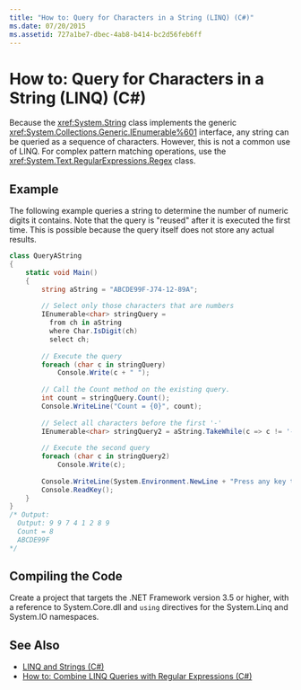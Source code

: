 ```yaml
---
title: "How to: Query for Characters in a String (LINQ) (C#)"
ms.date: 07/20/2015
ms.assetid: 727a1be7-dbec-4ab8-b414-bc2d56feb6ff
---
```

# How to: Query for Characters in a String (LINQ) (C#)
Because the <xref:System.String> class implements the generic <xref:System.Collections.Generic.IEnumerable%601> interface, any string can be queried as a sequence of characters. However, this is not a common use of LINQ. For complex pattern matching operations, use the <xref:System.Text.RegularExpressions.Regex> class.  
  
## Example  
 The following example queries a string to determine the number of numeric digits it contains. Note that the query is "reused" after it is executed the first time. This is possible because the query itself does not store any actual results.  
  
```csharp  
class QueryAString  
{  
    static void Main()  
    {  
        string aString = "ABCDE99F-J74-12-89A";  
  
        // Select only those characters that are numbers  
        IEnumerable<char> stringQuery =  
          from ch in aString  
          where Char.IsDigit(ch)  
          select ch;  
  
        // Execute the query  
        foreach (char c in stringQuery)  
            Console.Write(c + " ");  
  
        // Call the Count method on the existing query.  
        int count = stringQuery.Count();  
        Console.WriteLine("Count = {0}", count);  
  
        // Select all characters before the first '-'  
        IEnumerable<char> stringQuery2 = aString.TakeWhile(c => c != '-');  
  
        // Execute the second query  
        foreach (char c in stringQuery2)  
            Console.Write(c);  
  
        Console.WriteLine(System.Environment.NewLine + "Press any key to exit");  
        Console.ReadKey();  
    }  
}  
/* Output:  
  Output: 9 9 7 4 1 2 8 9  
  Count = 8  
  ABCDE99F  
*/  
```  
  
## Compiling the Code  
 Create a project that targets the .NET Framework  version 3.5 or higher, with a reference to System.Core.dll and `using` directives for the System.Linq and System.IO namespaces.  
  
## See Also

- [LINQ and Strings (C#)](../../../../csharp/programming-guide/concepts/linq/linq-and-strings.md)  
- [How to: Combine LINQ Queries with Regular Expressions (C#)](../../../../csharp/programming-guide/concepts/linq/how-to-combine-linq-queries-with-regular-expressions.md)
